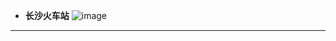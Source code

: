 - **长沙火车站**
![image](https://github.com/YurongChen1998/YurongChen1998.github.io/blob/gh-pages/img/Photo/Changsha%20City/DSC01015.JPG)
---

